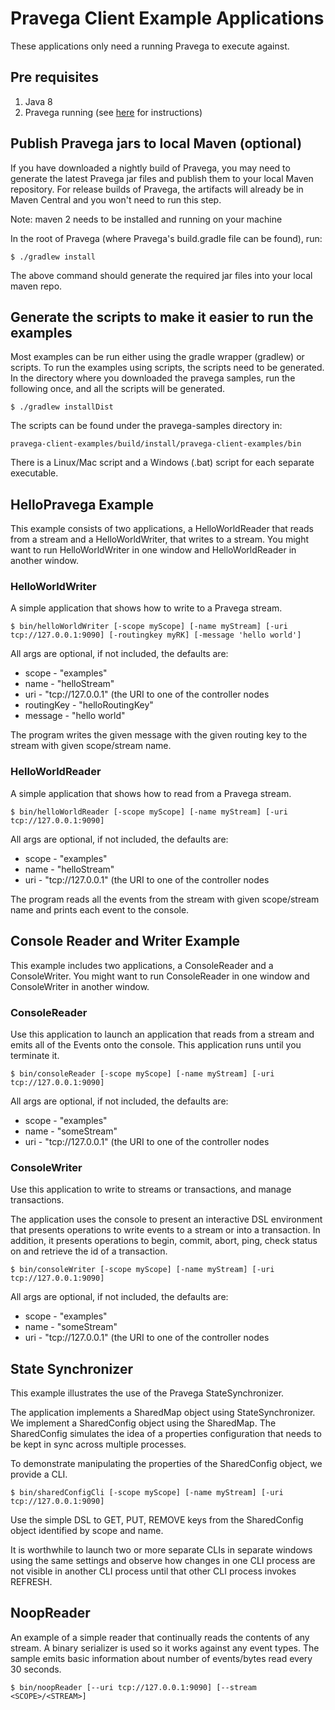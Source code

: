 # Pravega Client Example Applications
These applications only need a running Pravega to execute against.

## Pre requisites
1. Java 8
2. Pravega running (see [here](http://pravega.io/docs/latest/getting-started/) for instructions)


## Publish Pravega jars to local Maven (optional)
If you have downloaded a nightly build of Pravega, you may need to generate the latest Pravega jar files and publish them to your local Maven repository.
For release builds of Pravega, the artifacts will already be in Maven Central and you won't need to run this step.

Note: maven 2 needs to be installed and running on your machine

In the root of Pravega (where Pravega's build.gradle file can be found), run:

```
$ ./gradlew install
```

The above command should generate the required jar files into your local maven repo.

## Generate the scripts to make it easier to run the examples
Most examples can be run either using the gradle wrapper (gradlew) or scripts.
To run the examples using scripts, the scripts need to be generated.  In the directory where you downloaded the pravega samples, run the following once, and all the scripts will be generated.

```
$ ./gradlew installDist
```

The scripts can be found under the pravega-samples directory in:

```
pravega-client-examples/build/install/pravega-client-examples/bin
```

There is a Linux/Mac script and a Windows (.bat) script for each separate executable.

## HelloPravega Example
This example consists of two applications, a HelloWorldReader that reads from a stream and a HelloWorldWriter, that writes to a stream.  You might want to run HelloWorldWriter in one window and HelloWorldReader in another window.

### HelloWorldWriter
A simple application that shows how to write to a Pravega stream.

```
$ bin/helloWorldWriter [-scope myScope] [-name myStream] [-uri tcp://127.0.0.1:9090] [-routingkey myRK] [-message 'hello world']
```

All args are optional, if not included, the defaults are:

 * scope - "examples"
 * name - "helloStream"
 * uri - "tcp://127.0.0.1" (the URI to one of the controller nodes
 * routingKey - "helloRoutingKey"
 * message - "hello world"

The program writes the given message with the given routing key to the stream with given scope/stream name.

### HelloWorldReader
A simple application that shows how to read from a Pravega stream.

```
$ bin/helloWorldReader [-scope myScope] [-name myStream] [-uri tcp://127.0.0.1:9090]
```

All args are optional, if not included, the defaults are:

 * scope - "examples"
 * name - "helloStream"
 * uri - "tcp://127.0.0.1" (the URI to one of the controller nodes

The program reads all the events from the stream with given scope/stream name and prints each event to the console.


## Console Reader and Writer Example
This example includes two applications, a ConsoleReader and a ConsoleWriter.  You might want to run ConsoleReader in one window and ConsoleWriter in another window.

### ConsoleReader
Use this application to launch an application that reads from a stream and emits all of the Events onto the console.  This application runs until you terminate it.

```
$ bin/consoleReader [-scope myScope] [-name myStream] [-uri tcp://127.0.0.1:9090]
```

All args are optional, if not included, the defaults are:

 * scope - "examples"
 * name - "someStream"
 * uri - "tcp://127.0.0.1" (the URI to one of the controller nodes

### ConsoleWriter
Use this application to write to streams or transactions, and manage transactions.

The application uses the console to present an interactive DSL environment that presents operations to write events to
a stream or into a transaction.  In addition, it presents operations to begin, commit, abort, ping, check status on and
retrieve the id of a transaction.

```
$ bin/consoleWriter [-scope myScope] [-name myStream] [-uri tcp://127.0.0.1:9090]
```

All args are optional, if not included, the defaults are:

 * scope - "examples"
 * name - "someStream"
 * uri - "tcp://127.0.0.1" (the URI to one of the controller nodes

## State Synchronizer
This example illustrates the use of the Pravega StateSynchronizer.

The application implements a SharedMap object using StateSynchronizer.  We implement a SharedConfig object using
the SharedMap.  The SharedConfig simulates the idea of a properties configuration that needs to be kept in sync
across multiple processes.

To demonstrate manipulating the properties of the SharedConfig object, we provide a CLI.

```
$ bin/sharedConfigCli [-scope myScope] [-name myStream] [-uri tcp://127.0.0.1:9090]
```

Use the simple DSL to GET, PUT, REMOVE keys from the SharedConfig object identified by scope and name.

It is worthwhile to launch two or more separate CLIs in separate windows using the same settings and observe how changes in one
CLI process are not visible in another CLI process until that other CLI process invokes REFRESH.

## NoopReader

An example of a simple reader that continually reads the contents of any stream. A binary serializer is used so it works against any event types. The sample emits basic information about number of events/bytes read every 30 seconds. 

```
$ bin/noopReader [--uri tcp://127.0.0.1:9090] [--stream <SCOPE>/<STREAM>]
```
